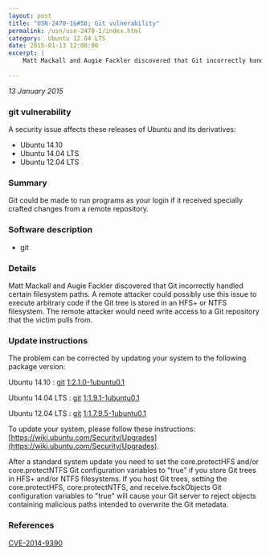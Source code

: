 ```yaml
---
layout: post
title: "USN-2470-1&#58; Git vulnerability"
permalink: /usn/usn-2470-1/index.html
category:  Ubuntu 12.04 LTS
date: 2015-01-13 12:00:00
excerpt: |
    Matt Mackall and Augie Fackler discovered that Git incorrectly handled certain filesystem paths. A remote attacker could possibly use this issue to execute arbitrary code if the Git tree is stored in an HFS+ or NTFS filesystem. The remote attacker would need write access to a Git repository that the victim pulls from. 
    
--- 
```

 
 

*13 January 2015*

### git vulnerability

A security issue affects these releases of Ubuntu and its derivatives:

* Ubuntu 14.10
* Ubuntu 14.04 LTS
* Ubuntu 12.04 LTS

### Summary

Git could be made to run programs as your login if it received specially crafted changes from a remote repository.

### Software description

* git 

### Details

Matt Mackall and Augie Fackler discovered that Git incorrectly handled certain filesystem paths. A remote attacker could possibly use this issue to execute arbitrary code if the Git tree is stored in an HFS+ or NTFS filesystem. The remote attacker would need write access to a Git repository that the victim pulls from. 

### Update instructions

The problem can be corrected by updating your system to the following package version:

Ubuntu 14.10
 : [git](https://launchpad.net/ubuntu/+source/git) <span> [1:2.1.0-1ubuntu0.1](https://launchpad.net/ubuntu/+source/git/1:2.1.0-1ubuntu0.1) </span> 

Ubuntu 14.04 LTS
 : [git](https://launchpad.net/ubuntu/+source/git) <span> [1:1.9.1-1ubuntu0.1](https://launchpad.net/ubuntu/+source/git/1:1.9.1-1ubuntu0.1) </span> 

Ubuntu 12.04 LTS
 : [git](https://launchpad.net/ubuntu/+source/git) <span> [1:1.7.9.5-1ubuntu0.1](https://launchpad.net/ubuntu/+source/git/1:1.7.9.5-1ubuntu0.1) </span> 

To update your system, please follow these instructions: [https://wiki.ubuntu.com/Security/Upgrades](https://wiki.ubuntu.com/Security/Upgrades).

After a standard system update you need to set the core.protectHFS and/or core.protectNTFS Git configuration variables to &quot;true&quot; if you store Git trees in HFS+ and/or NTFS filesystems. If you host Git trees, setting the core.protectHFS, core.protectNTFS, and receive.fsckObjects Git configuration variables to &quot;true&quot; will cause your Git server to reject objects containing malicious paths intended to overwrite the Git metadata. 

### References

 
 [CVE-2014-9390](http://people.ubuntu.com/~ubuntu-security/cve/CVE-2014-9390)
 

